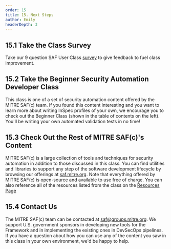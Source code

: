 ```yaml
---
order: 15
title: 15. Next Steps
author: Emily
headerDepth: 3
---
```


## 15.1 Take the Class Survey

Take our 9 question SAF User Class [survey](https://forms.office.com/g/UxNr3nhtcm) to give feedback to fuel class improvement.

## 15.2 Take the Beginner Security Automation Developer Class

This class is one of a set of security automation content offered by the MITRE SAF(c) team. If you found this content interesting and you want to learn more about writing InSpec profiles of your own, we encourage you to check out the Beginner Class (shown in the table of contents on the left). You'll be writing your own automated validation tests in no time!

## 15.3 Check Out the Rest of MITRE SAF(c)'s Content

MITRE SAF(c) is a large collection of tools and techniques for security automation in addition to those discussed in this class. You can find utilities and libraries to support any step of the software development lifecycle by browsing our offerings at [saf.mitre.org](https://saf.mitre.org). Note that everything offered by MITRE SAF(c) is open-source and available to use free of charge. You can also reference all of the resources listed from the class on the [Resources Page](../../resources/README.md)

## 15.4 Contact Us

The MITRE SAF(c) team can be contacted at [saf@groups.mitre.org](mailto:saf@groups.mitre.org). We support U.S. government sponsors in developing new tools for the Framework and in implementing the existing ones in DevSecOps pipelines. If you have a question about how you can use any of the content you saw in this class in your own environment, we'd be happy to help.
